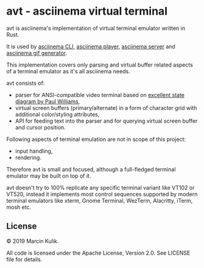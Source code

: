# avt - asciinema virtual terminal

avt is asciinema's implementation of virtual terminal emulator written in Rust.

It is used by [asciinema CLI](https://github.com/asciinema/asciinema),
[asciinema player](https://github.com/asciinema/asciinema-player), [asciinema
server](https://github.com/asciinema/asciinema-server) and [asciinema gif
generator](https://github.com/asciinema/agg).

This implementation covers only parsing and virtual buffer related aspects of a
terminal emulator as it's all asciinema needs.

avt consists of:

- parser for ANSI-compatible video terminal based on [excellent state diagram by Paul Williams](https://www.vt100.net/emu/dec_ansi_parser),
- virtual screen buffers (primary/alternate) in a form of character grid with additional color/styling attributes,
- API for feeding text into the parser and for querying virtual screen buffer and cursor position.

Following aspects of terminal emulation are not in scope of this project:

- input handling,
- rendering.

Therefore avt is small and focused, although a full-fledged terminal emulator may be
built on top of it.

avt doesn't try to 100% replicate any specific terminal variant like VT102 or VT520,
instead it implements most control sequences supported by modern terminal emulators
like xterm, Gnome Terminal, WezTerm, Alacritty, iTerm, mosh etc.

## License

© 2019 Marcin Kulik.

All code is licensed under the Apache License, Version 2.0. See LICENSE file for details.
